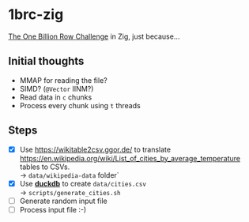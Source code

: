 # 1brc-zig

[The One Billion Row Challenge](https://1brc.dev/) in Zig, just because...

## Initial thoughts

- MMAP for reading the file?
- SIMD? (`@Vector` IINM?)
- Read data in `c` chunks
- Process every chunk using `t` threads

## Steps

- [x] Use https://wikitable2csv.ggor.de/ to translate https://en.wikipedia.org/wiki/List_of_cities_by_average_temperature tables to CSVs.<br/>
  -> `data/wikipedia-data` folder`
- [x] Use **[duckdb](https://duckdb.org/)** to create `data/cities.csv`<br/>
  -> `scripts/generate_cities.sh`
- [ ] Generate random input file
- [ ] Process input file :-)